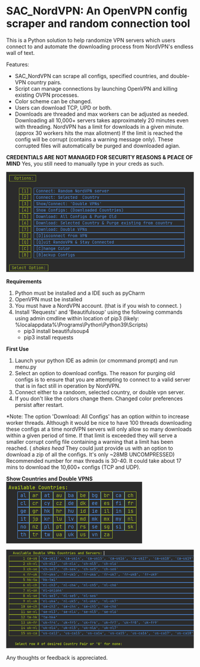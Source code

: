 # SAC_NordVPN:  An OpenVPN config scraper and random connection tool
This is a Python solution to help randomize VPN servers which users connect to and automate the downloading process from NordVPN's endless wall of text. 

Features:
   - SAC_NordVPN can scrape all configs, specified countries, and double-VPN country pairs. 
   - Script can manage connections by launching OpenVPN and killing existing OVPN processes. 
   - Color scheme can be changed.
   - Users can download TCP, UPD or both.
   - Downloads are threaded and max workers can be adjusted as needed. Downloading all 10,000+ servers takes approximately 20 minutes even with threading. NordVPN has a limit for downloads in a given minute. (approx 30 workers hits the max allotment)  If the limit is reached the config will be corrupt (contains a warning message only). These corrupted files will automatically be purged and downloaded agian. 

**CREDENTIALS ARE NOT MANAGED FOR SECURITY REASONS & PEACE OF MIND**
Yes, you still need to manually type in your creds as such.

[![SAC_NordVPN_Menu](https://github.com/ducksluck/SAC_NordVPN/blob/main/Menu.PNG)](#Menu)

**Requirements**  
 1) Python must be installed and a IDE such as pyCharm
 2) OpenVPN must be installed  
 3) You must have a NordVPN account. (that is if you wish to connect. )  
 4) Install 'Requests' and 'Beautifulsoup' using the following commands using admin cmdline within location of pip3 (likely:  %localappdata%\Programs\Python\Python39\Scripts)
	- pip3 install beautifulsoup4
	- pip3 install requests
 

**First Use**  

 1) Launch your python IDE as admin (or cmommand prompt) and run menu.py
 2) Select an option to download configs.  The reason for purging old configs is to ensure that you are attempting to connect to a valid server that is in fact still in operation by NordVPN.  
 3) Connect either to a randoom, selected country, or double vpn server.
 4) If you don't like the colors change them. Changed color preferences persist after restart.

*Note:  The option 'Download: All Configs' has an option within to increase worker threads. Although it would be nice to have 100 threads downloading these configs at a time nordVPN servers will only allow so many downloads within a given period of time. If that limit is exceeded they will serve a smaller corrupt config file containing a warning that a limit has been reached. ( *shakes head* They could just provide us with an option to download a zip of all the configs. It's only ~28MB UNCOMPRESSED) Recommended number for max threads is 30-40. It could take about 17 mins to download the 10,600+ configs (TCP and UDP).  


**Show Countries and Double VPNS**    
[![SAC_NordVPN_Countries](https://github.com/ducksluck/SAC_NordVPN/blob/main/Countries.PNG)](#Countries)
  

[![SAC_NordVPN_DoubleVPNs](https://github.com/ducksluck/SAC_NordVPN/blob/main/DoubleVPNs.PNG)](#DoubleVPNs)
 

Any thoughts or feedback is appreciated.
